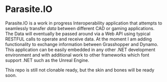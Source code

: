 # Parasite.IO
Parasite.IO is a work in progress Interoperability application that attempts to seamlessly transfer *data* between different CAD or gaming  applications. 
The Data will eventually be passed around via a Web API using typical RESTFUL calls to operate and receive data. 
At the moment I am adding functionality to exchange information between Grasshopper and Dynamo. 
This application can be easily embedded in any other .NET development environment and with additional work to other frameworks which font support .NET such as the Unreal Engine. 

This repo is still not clonable ready, but the skin and bones will be ready soon. 